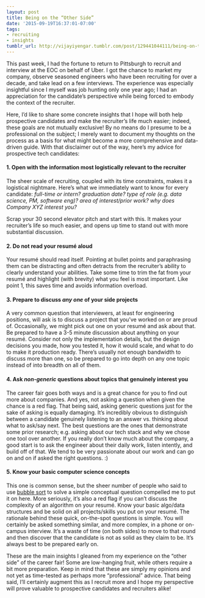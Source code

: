 ```yaml
---
layout: post
title: Being on the “Other Side”
date: '2015-09-19T16:37:01-07:00'
tags:
- recruiting
- insights
tumblr_url: http://vijayiyengar.tumblr.com/post/129441044111/being-on-the-other-side
---
```


This past week, I had the fortune to return to Pittsburgh to recruit and interview at the EOC on behalf of Uber. I got the chance to market my company, observe seasoned engineers who have been recruiting for over a decade, and take lead on a few interviews. The experience was especially insightful since I myself was job hunting only one year ago; I had an appreciation for the candidate’s perspective while being forced to embody the context of the recruiter.

Here, I’d like to share some concrete insights that I hope will both help prospective candidates and make the recruiter’s life much easier; indeed, these goals are not mutually exclusive! By no means do I presume to be a professional on the subject; I merely want to document my thoughts on the process as a basis for what might become a more comprehensive and data-driven guide. With that disclaimer out of the way, here’s my advice for prospective tech candidates:

<!--more-->

#### 1. Open with the information most logistically relevant to the recruiter ####

The sheer scale of recruiting, coupled with its time constraints, makes it a logistical nightmare. Here’s what we immediately want to know for every candidate: *full-time or intern? graduation date? type of role (e.g. data science, PM, software eng)? area of interest/prior work? why does Company XYZ interest you?*

Scrap your 30 second elevator pitch and start with this. It makes your recruiter’s life so much easier, and opens up time to stand out with more substantial discussion.

#### 2. Do not read your resumé aloud ####

Your resumé should read itself. Pointing at bullet points and paraphrasing them can be distracting and often detracts from the recruiter’s ability to clearly understand your abilities. Take some time to trim the fat from your resumé and highlight (with brevity) what you feel is most important. Like point 1, this saves time and avoids information overload.

#### 3. Prepare to discuss *any one* of your side projects ####

A very common question that interviewers, at least for engineering positions, will ask is to discuss a project that you’ve worked on or are proud of. Occasionally, we might pick out one on your resumé and ask about that. Be prepared to have a 3-5 minute discussion about anything on your resumé. Consider not only the implementation details, but the design decisions you made, how you tested it, how it would scale, and what to do to make it production ready. There’s usually not enough bandwidth to discuss more than one, so be prepared to go into depth on any one topic instead of into breadth on all of them.

#### 4. Ask *non-generic* questions about topics that genuinely interest you ####

The career fair goes both ways and is a great chance for you to find out more about companies. And yes, not asking a question when given the chance is a red flag. That being said, asking generic questions just for the sake of asking is equally damaging. It’s incredibly obvious to distinguish between a candidate genuinely listening to an answer vs. thinking about what to ask/say next. The best questions are the ones that demonstrate some prior research; e.g. asking about our tech stack and why we chose one tool over another. If you really don’t know much about the company, a good start is to ask the engineer about their daily work, listen intently, and build off of that. We tend to be very passionate about our work and can go on and on if asked the right questions. :)

#### 5. Know your basic computer science concepts ####

This one is common sense, but the sheer number of people who said to use [bubble sort](https://www.youtube.com/watch?v=k4RRi_ntQc8#t=0m30s) to solve a simple conceptual question compelled me to put it on here. More seriously, it’s also a red flag if you can’t discuss the complexity of an algorithm on your resumé. Know your basic algo/data structures and be solid on all projects/skills you put on your resumé. The rationale behind these quick, on-the-spot questions is simple. You will certainly be asked something similar, and more complex, in a phone or on-campus interview. It’s a waste of time (on both sides) to move to that round and then discover that the candidate is not as solid as they claim to be. It’s always best to be prepared early on.

These are the main insights I gleaned from my experience on the “other side” of the career fair! Some are low-hanging fruit, while others require a bit more preparation. Keep in mind that these are simply my opinions and not yet as time-tested as perhaps more “professional” advice. That being said, I’ll certainly augment this as I recruit more and I hope my perspective will prove valuable to prospective candidates and recruiters alike!
